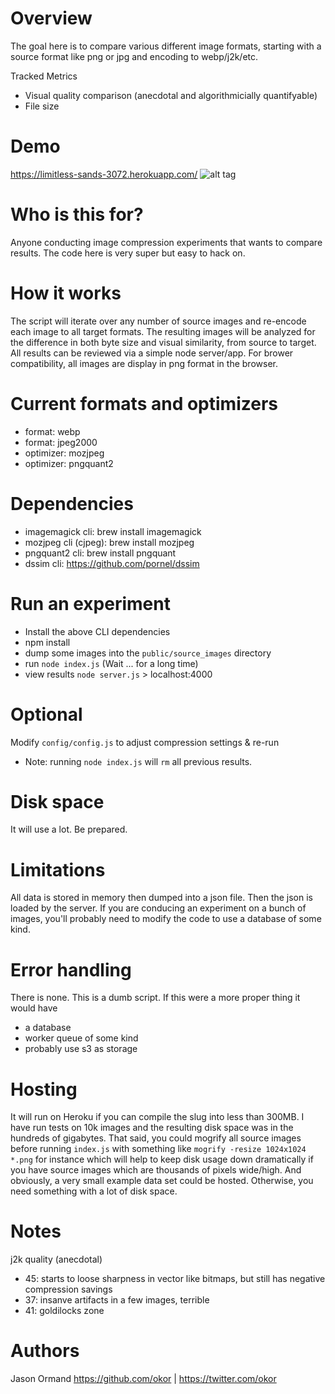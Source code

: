 Overview
========
The goal here is to compare various different image formats, starting with a source format like png or jpg and encoding to webp/j2k/etc.

Tracked Metrics
  - Visual quality comparison (anecdotal and algorithmicially quantifyable)
  - File size

Demo
====
https://limitless-sands-3072.herokuapp.com/
![alt tag](http://i.imgur.com/WsX0ixi.png)

Who is this for?
================
Anyone conducting image compression experiments that wants to compare results. The code here is very super but easy to hack on.


How it works
============
The script will iterate over any number of source images and re-encode each image to all target formats.
The resulting images will be analyzed for the difference in both byte size and visual similarity, from source to target.
All results can be reviewed via a simple node server/app.
For brower compatibility, all images are display in png format in the browser.


Current formats and optimizers
==============================
- format: webp
- format: jpeg2000
- optimizer: mozjpeg
- optimizer: pngquant2


Dependencies
=================
- imagemagick cli:      brew install imagemagick
- mozjpeg cli (cjpeg):  brew install mozjpeg
- pngquant2 cli:        brew install pngquant
- dssim cli:            https://github.com/pornel/dssim


Run an experiment
=================
- Install the above CLI dependencies
- npm install
- dump some images into the `public/source_images` directory
- run `node index.js` (Wait ... for a long time)
- view results `node server.js` > localhost:4000


Optional
========
Modify `config/config.js` to adjust compression settings & re-run

* Note: running `node index.js` will `rm` all previous results.


Disk space
==========
It will use a lot. Be prepared.


Limitations
===========
All data is stored in memory then dumped into a json file. Then the json is loaded by the server. If you are conducing an experiment on a bunch of images, you'll probably need to modify the code to use a database of some kind.


Error handling
==============
There is none. This is a dumb script. If this were a more proper thing it would have
- a database
- worker queue of some kind
- probably use s3 as storage


Hosting
=======
It will run on Heroku if you can compile the slug into less than 300MB.
I have run tests on 10k images and the resulting disk space was in the hundreds of gigabytes.
That said, you could mogrify all source images before running `index.js` with something like `mogrify -resize 1024x1024 *.png` for instance which will help to keep disk usage down dramatically if you have source images which are thousands of pixels wide/high. And obviously, a very small example data set could be hosted. Otherwise, you need something with a lot of disk space.


Notes
============================
j2k quality (anecdotal)
- 45: starts to loose sharpness in vector like bitmaps, but still has negative compression savings
- 37: insanve artifacts in a few images, terrible
- 41: goldilocks zone


Authors
=======
Jason Ormand https://github.com/okor | https://twitter.com/okor
